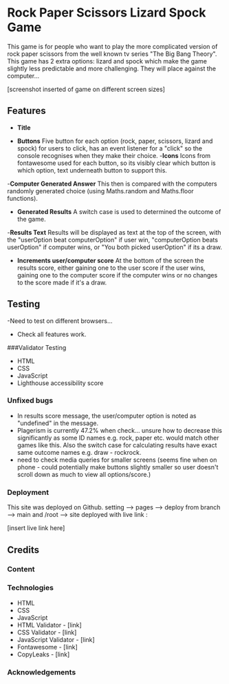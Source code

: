 # Rock Paper Scissors Lizard Spock Game

This game is for people who want to play the more complicated version of rock paper scissors from the well known tv series "The Big Bang Theory". This game has 2 extra options: lizard and spock which make the game slightly less predictable and more challenging. They will place against the computer...

[screenshot inserted of game on different screen sizes]

## Features

- __Title__

- __Buttons__
Five button for each option (rock, paper, scissors, lizard and spock) for users to click, has an event listener for a "click" so the console recognises when they make their choice. 
    -__Icons__
    Icons from fontawesome used for each button, so its visibly clear which button is which option, text underneath button to support this.

-__Computer Generated Answer__
This then is compared with the computers randomly generated choice (using Maths.random and Maths.floor functions). 
- __Generated Results__
A switch case is used to determined the outcome of the game. 

-__Results Text__
Results will be displayed as text at the top of the screen, with the "userOption beat computerOption" if user win, "computerOption beats userOption" if computer wins, or "You both picked userOption" if its a draw.

- __Increments user/computer score__
At the bottom of the screen the results score, either gaining one to the user score if the user wins, gaining one to the computer score if the computer wins or no changes to the score made if it's a draw.


## Testing

-Need to test on different browsers...

- Check all features work.

###Validator Testing
- HTML
- CSS
- JavaScript
- Lighthouse accessibility score

### Unfixed bugs
- In results score message, the user/computer option is noted as "undefined" in the message.
- Plagerism is currently 47.2% when check... unsure how to decrease this significantly as some ID names e.g. rock, paper etc. would match other games like this. Also the switch case for calculating results have exact same outcome names e.g. draw - rockrock.
- need to check media queries for smaller screens (seems fine when on phone - could potentially make buttons slightly smaller so user doesn't scroll down as much to view all options/score.)


### Deployment
This site was deployed on Github.
setting --> pages --> deploy from branch --> main and /root --> site deployed with live link :

[insert live link here]

## Credits

### Content

### Technologies
- HTML
- CSS
- JavaScript 
- HTML Validator - [link]
- CSS Validator - [link]
- JavaScript Validator - [link]
- Fontawesome - [link]
- CopyLeaks - [link]
### Acknowledgements

